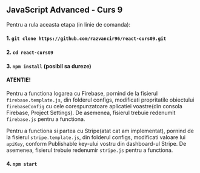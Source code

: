 ## JavaScript Advanced - Curs 9

Pentru a rula aceasta etapa (in linie de comanda):

#### 1. `git clone https://github.com/razvancir96/react-curs09.git`

#### 2. `cd react-curs09`

#### 3. `npm install` (posibil sa dureze)

#### ATENTIE! 
Pentru a functiona logarea cu Firebase, pornind de la fisierul `firebase.template.js`, din folderul configs, modificati propritatile obiectului `firebaseConfig` cu cele corespunzatoare aplicatiei voastre(din consola Firebase, Project Settings). De asemenea, fisierul trebuie redenumit `firebase.js` pentru a functiona.

Pentru a functiona si partea cu Stripe(atat cat am implementat), pornind de la fisierul `stripe.template.js`, din folderul configs, modificati valoare lui `apiKey`, conform Publishable key-ului vostru din dashboard-ul Stripe. De asemenea, fisierul trebuie redenumir `stripe.js` pentru a functiona.

#### 4. `npm start`


